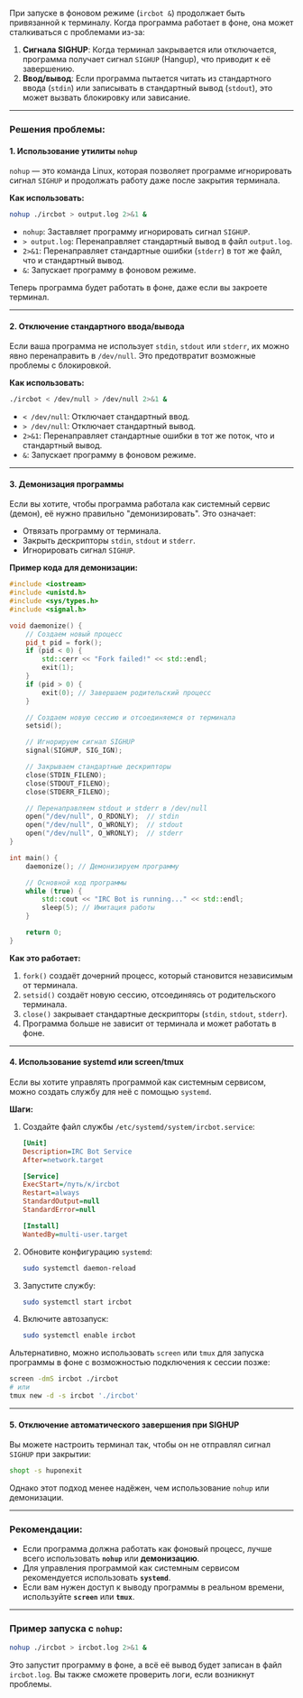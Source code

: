 При запуске в фоновом режиме (`ircbot &`) продолжает быть привязанной к терминалу. Когда программа работает в фоне, она может сталкиваться с проблемами из-за:

1. **Сигнала SIGHUP**: Когда терминал закрывается или отключается, программа получает сигнал `SIGHUP` (Hangup), что приводит к её завершению.
2. **Ввод/вывод**: Если программа пытается читать из стандартного ввода (`stdin`) или записывать в стандартный вывод (`stdout`), это может вызвать блокировку или зависание.

---

### Решения проблемы:

#### 1. **Использование утилиты `nohup`**
`nohup` — это команда Linux, которая позволяет программе игнорировать сигнал `SIGHUP` и продолжать работу даже после закрытия терминала.

**Как использовать:**
```bash
nohup ./ircbot > output.log 2>&1 &
```

- `nohup`: Заставляет программу игнорировать сигнал `SIGHUP`.
- `> output.log`: Перенаправляет стандартный вывод в файл `output.log`.
- `2>&1`: Перенаправляет стандартные ошибки (`stderr`) в тот же файл, что и стандартный вывод.
- `&`: Запускает программу в фоновом режиме.

Теперь программа будет работать в фоне, даже если вы закроете терминал.

---

#### 2. **Отключение стандартного ввода/вывода**
Если ваша программа не использует `stdin`, `stdout` или `stderr`, их можно явно перенаправить в `/dev/null`. Это предотвратит возможные проблемы с блокировкой.

**Как использовать:**
```bash
./ircbot < /dev/null > /dev/null 2>&1 &
```

- `< /dev/null`: Отключает стандартный ввод.
- `> /dev/null`: Отключает стандартный вывод.
- `2>&1`: Перенаправляет стандартные ошибки в тот же поток, что и стандартный вывод.
- `&`: Запускает программу в фоновом режиме.

---

#### 3. **Демонизация программы**
Если вы хотите, чтобы программа работала как системный сервис (демон), её нужно правильно "демонизировать". Это означает:
- Отвязать программу от терминала.
- Закрыть дескрипторы `stdin`, `stdout` и `stderr`.
- Игнорировать сигнал `SIGHUP`.

**Пример кода для демонизации:**

```cpp
#include <iostream>
#include <unistd.h>
#include <sys/types.h>
#include <signal.h>

void daemonize() {
    // Создаем новый процесс
    pid_t pid = fork();
    if (pid < 0) {
        std::cerr << "Fork failed!" << std::endl;
        exit(1);
    }
    if (pid > 0) {
        exit(0); // Завершаем родительский процесс
    }

    // Создаем новую сессию и отсоединяемся от терминала
    setsid();

    // Игнорируем сигнал SIGHUP
    signal(SIGHUP, SIG_IGN);

    // Закрываем стандартные дескрипторы
    close(STDIN_FILENO);
    close(STDOUT_FILENO);
    close(STDERR_FILENO);

    // Перенаправляем stdout и stderr в /dev/null
    open("/dev/null", O_RDONLY);  // stdin
    open("/dev/null", O_WRONLY);  // stdout
    open("/dev/null", O_WRONLY);  // stderr
}

int main() {
    daemonize(); // Демонизируем программу

    // Основной код программы
    while (true) {
        std::cout << "IRC Bot is running..." << std::endl;
        sleep(5); // Имитация работы
    }

    return 0;
}
```

**Как это работает:**
1. `fork()` создаёт дочерний процесс, который становится независимым от терминала.
2. `setsid()` создаёт новую сессию, отсоединяясь от родительского терминала.
3. `close()` закрывает стандартные дескрипторы (`stdin`, `stdout`, `stderr`).
4. Программа больше не зависит от терминала и может работать в фоне.

---

#### 4. **Использование systemd или screen/tmux**
Если вы хотите управлять программой как системным сервисом, можно создать службу для неё с помощью `systemd`.

**Шаги:**
1. Создайте файл службы `/etc/systemd/system/ircbot.service`:
   ```ini
   [Unit]
   Description=IRC Bot Service
   After=network.target

   [Service]
   ExecStart=/путь/к/ircbot
   Restart=always
   StandardOutput=null
   StandardError=null

   [Install]
   WantedBy=multi-user.target
   ```

2. Обновите конфигурацию `systemd`:
   ```bash
   sudo systemctl daemon-reload
   ```

3. Запустите службу:
   ```bash
   sudo systemctl start ircbot
   ```

4. Включите автозапуск:
   ```bash
   sudo systemctl enable ircbot
   ```

Альтернативно, можно использовать `screen` или `tmux` для запуска программы в фоне с возможностью подключения к сессии позже:
```bash
screen -dmS ircbot ./ircbot
# или
tmux new -d -s ircbot './ircbot'
```

---

#### 5. **Отключение автоматического завершения при SIGHUP**
Вы можете настроить терминал так, чтобы он не отправлял сигнал `SIGHUP` при закрытии:
```bash
shopt -s huponexit
```
Однако этот подход менее надёжен, чем использование `nohup` или демонизации.

---

### Рекомендации:

- Если программа должна работать как фоновый процесс, лучше всего использовать **`nohup`** или **демонизацию**.
- Для управления программой как системным сервисом рекомендуется использовать **`systemd`**.
- Если вам нужен доступ к выводу программы в реальном времени, используйте **`screen`** или **`tmux`**.

---

### Пример запуска с `nohup`:
```bash
nohup ./ircbot > ircbot.log 2>&1 &
```

Это запустит программу в фоне, а всё её вывод будет записан в файл `ircbot.log`. Вы также сможете проверить логи, если возникнут проблемы.